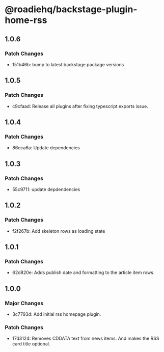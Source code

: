 # @roadiehq/backstage-plugin-home-rss

## 1.0.6

### Patch Changes

- 151b46b: bump to latest backstage package versions

## 1.0.5

### Patch Changes

- c9cfaad: Release all plugins after fixing typescript exports issue.

## 1.0.4

### Patch Changes

- 86eca6a: Update dependencies

## 1.0.3

### Patch Changes

- 55c9711: update depdendencies

## 1.0.2

### Patch Changes

- f2f267b: Add skeleton rows as loading state

## 1.0.1

### Patch Changes

- 62d820e: Adds publish date and formatting to the article item rows.

## 1.0.0

### Major Changes

- 3c7793d: Add initial rss homepage plugin.

### Patch Changes

- 17d3124: Removes CDDATA text from news items. And makes the RSS card title optional.
